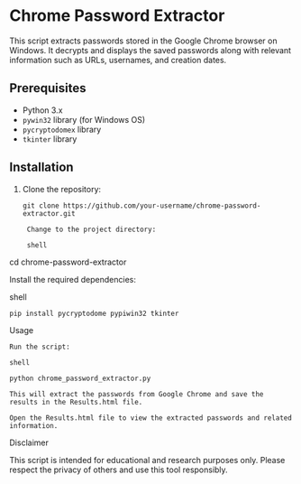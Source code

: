# Chrome Password Extractor

This script extracts passwords stored in the Google Chrome browser on Windows. It decrypts and displays the saved passwords along with relevant information such as URLs, usernames, and creation dates.

## Prerequisites

- Python 3.x
- `pywin32` library (for Windows OS)
- `pycryptodomex` library
- `tkinter` library

## Installation

1. Clone the repository:

   ```shell
   git clone https://github.com/your-username/chrome-password-extractor.git

    Change to the project directory:

    shell

cd chrome-password-extractor

Install the required dependencies:

shell

    pip install pycryptodome pypiwin32 tkinter

Usage

    Run the script:

    shell

    python chrome_password_extractor.py

    This will extract the passwords from Google Chrome and save the results in the Results.html file.

    Open the Results.html file to view the extracted passwords and related information.

Disclaimer

This script is intended for educational and research purposes only. Please respect the privacy of others and use this tool responsibly.
